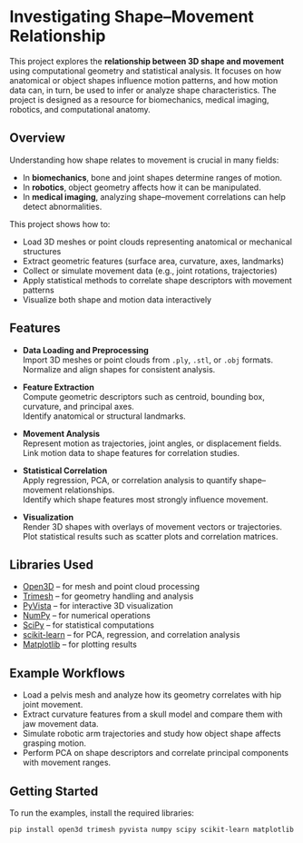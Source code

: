 # Investigating Shape–Movement Relationship

This project explores the **relationship between 3D shape and movement** using computational geometry and statistical analysis. It focuses on how anatomical or object shapes influence motion patterns, and how motion data can, in turn, be used to infer or analyze shape characteristics. The project is designed as a resource for biomechanics, medical imaging, robotics, and computational anatomy.

## Overview

Understanding how shape relates to movement is crucial in many fields:
- In **biomechanics**, bone and joint shapes determine ranges of motion.  
- In **robotics**, object geometry affects how it can be manipulated.  
- In **medical imaging**, analyzing shape–movement correlations can help detect abnormalities.  

This project shows how to:
- Load 3D meshes or point clouds representing anatomical or mechanical structures  
- Extract geometric features (surface area, curvature, axes, landmarks)  
- Collect or simulate movement data (e.g., joint rotations, trajectories)  
- Apply statistical methods to correlate shape descriptors with movement patterns  
- Visualize both shape and motion data interactively  

## Features

- **Data Loading and Preprocessing**  
  Import 3D meshes or point clouds from `.ply`, `.stl`, or `.obj` formats.  
  Normalize and align shapes for consistent analysis.  

- **Feature Extraction**  
  Compute geometric descriptors such as centroid, bounding box, curvature, and principal axes.  
  Identify anatomical or structural landmarks.  

- **Movement Analysis**  
  Represent motion as trajectories, joint angles, or displacement fields.  
  Link motion data to shape features for correlation studies.  

- **Statistical Correlation**  
  Apply regression, PCA, or correlation analysis to quantify shape–movement relationships.  
  Identify which shape features most strongly influence movement.  

- **Visualization**  
  Render 3D shapes with overlays of movement vectors or trajectories.  
  Plot statistical results such as scatter plots and correlation matrices.  

## Libraries Used

- [Open3D](http://www.open3d.org/) – for mesh and point cloud processing  
- [Trimesh](https://trimsh.org/) – for geometry handling and analysis  
- [PyVista](https://docs.pyvista.org/) – for interactive 3D visualization  
- [NumPy](https://numpy.org/) – for numerical operations  
- [SciPy](https://scipy.org/) – for statistical computations  
- [scikit-learn](https://scikit-learn.org/) – for PCA, regression, and correlation analysis  
- [Matplotlib](https://matplotlib.org/) – for plotting results  

## Example Workflows

- Load a pelvis mesh and analyze how its geometry correlates with hip joint movement.  
- Extract curvature features from a skull model and compare them with jaw movement data.  
- Simulate robotic arm trajectories and study how object shape affects grasping motion.  
- Perform PCA on shape descriptors and correlate principal components with movement ranges.  

## Getting Started

To run the examples, install the required libraries:

```bash
pip install open3d trimesh pyvista numpy scipy scikit-learn matplotlib